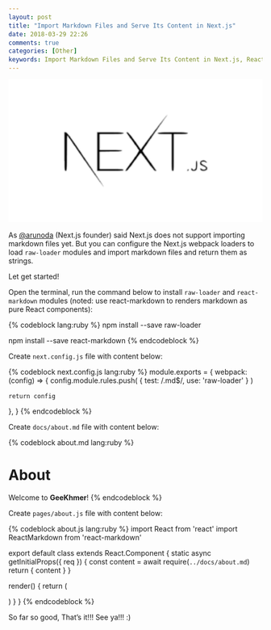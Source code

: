 ```yaml
---
layout: post
title: "Import Markdown Files and Serve Its Content in Next.js"
date: 2018-03-29 22:26
comments: true
categories: [Other]
keywords: Import Markdown Files and Serve Its Content in Next.js, React, Reactjs, Next, Nextjs, Next.js
---
```


<p>
  <img src="/images/nextjs.png" width="600" alt="Import Markdown Files in Next.js" />
</p>

<p>
  As <a href="https://github.com/arunoda" target="_blank">@arunoda</a> (Next.js founder) said Next.js does not support importing markdown files yet. But you can configure the Next.js webpack loaders to load <code>raw-loader</code> modules and import markdown files and return them as strings.
</p>

<p>
  Let get started!
</p>

<p>
  Open the terminal, run the command below to install <code>raw-loader</code> and <code>react-markdown</code> modules (noted: use react-markdown to renders markdown as pure React components):
</p>

{% codeblock lang:ruby %}
npm install --save raw-loader

npm install --save react-markdown
{% endcodeblock %}

<p>
  Create <code>next.config.js</code> file with content below:
</p>

{% codeblock next.config.js lang:ruby %}
module.exports = {
  webpack: (config) => {
    config.module.rules.push(
      {
        test: /\.md$/,
        use: 'raw-loader'
      }
    )

    return config
  },
}
{% endcodeblock %}

<p>
  Create <code>docs/about.md</code> file with content below:
</p>

{% codeblock about.md lang:ruby %}
# About

Welcome to **GeeKhmer**!
{% endcodeblock %}

<p>
  Create <code>pages/about.js</code> file with content below:
</p>

{% codeblock about.js lang:ruby %}
import React from 'react'
import ReactMarkdown from 'react-markdown'

export default class extends React.Component {
  static async getInitialProps({ req }) {
    const content = await require(`../docs/about.md`)
    return { content }
  }

  render() {
    return (
      <div>
        <ReactMarkdown source={this.props.content} />
      </div>
    )
  }
}
{% endcodeblock %}

<p>
  So far so good, That’s it!!! See ya!!! :)
</p>
